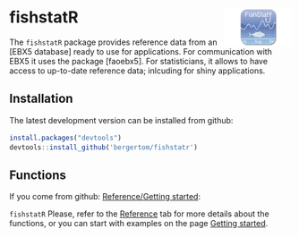 
# fishstatR <img src="man/figures/FishStat.png" align="right" alt="" width="120" />

The `fishstatR` package provides reference data from an \[EBX5 database\] ready to use for applications. For communication with EBX5 it uses the package \[faoebx5\]. For statisticians, it allows to have access to up-to-date reference data; inlcuding for shiny applications.

## Installation

The latest development version can be installed from github:

``` r
install.packages("devtools")
devtools::install_github('bergertom/fishstatr')
```

## Functions

If you come from github: [Reference/Getting started](https://bergertom.github.io/fishstatr/):

`fishstatR` Please, refer to the [Reference](reference/index.html) tab for more details about the functions, or you can start with examples on the page [Getting started](articles/fishstatr2.html).
